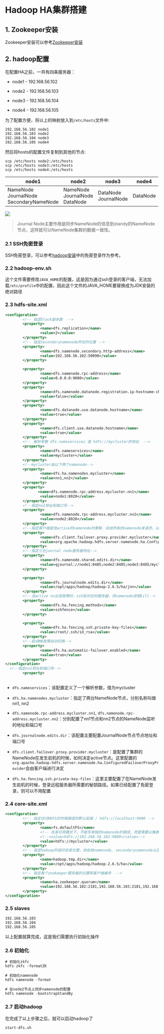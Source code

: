 # Hadoop HA集群搭建

## 1. Zookeeper安装

Zookeeper安装可以参考[Zookeeper安装](../zookeeper/zookeeper安装.md)

## 2. hadoop配置

在配置HA之前，一共有四条服务器：

- node1 - 192.168.56.102

- node2 - 192.168.56.103

- node3 - 192.168.56.104

- node4 - 192.168.56.105

为了配置方便，将以上的映射放入到`/etc/hosts`文件中:

```shell
192.168.56.102 node1
192.168.56.103 node2
192.168.56.104 node3
192.168.56.105 node4
```

然后将hosts的配置文件复制到其他的节点:

```shell
scp /etc/hosts node2:/etc/hosts
scp /etc/hosts node3:/etc/hosts
scp /etc/hosts node4:/etc/hosts
```

| node1                                          | node2                                      | node3                    | node4         |
| ---------------------------------------------- | ------------------------------------------ | ------------------------ | ------------- |
| NameNode<br/>JournalNode<br/>SecondaryNameNode | NameNode<br/>JournalNode<br/>DataNode<br/> | DataNode<br/>JournalNode | DataNode<br/> |

![](../../assets/06821f28d74766c90b8b14b50e83d57ada262a7c.png)

> Journal Node主要作用是同步NameNode的信息到standy的NameNode节点，这样就可以NameNode集群的数据一致性。

### 2.1 SSH免密登录

SSH免密登录，可以参考[hadoop安装](./hadoop安装.md)中的免密登录作为参考。

### 2.2 hadoop-env.sh

这个文件需要修改`JAVA_HOME`的配置，这是因为通过ssh登录的客户端，无法加载`/etc/profile`中的配置，因此这个文件的JAVA_HOME要替换成为JDK安装的绝对路径

### 2.3 hdfs-site.xml

```xml
<configuration>
        <!-- 指定block副本数  -->
        <property>
                <name>dfs.replication</name>
                <value>2</value>
        </property>
        <!-- 指定secondarynamenode所在的位置 -->
        <property>
                <name>dfs.namenode.secondary.http-address</name>
                <value>192.168.56.102:50090</value>
        </property>

        <property>
                <name>dfs.namenode.rpc-address</name>
                <value>0.0.0.0:9000</value>
        </property>
        <property>
                <name>dfs.namenode.datanode.registration.ip-hostname-check</name>
                <value>false</value>
        </property>
        <property>
                <name>dfs.datanode.use.datanode.hostname</name>
                <value>true</value>
        </property>
        <property>
                <name>dfs.client.use.datanode.hostname</name>
                <value>true</value>
        </property>
        <!-- 解析参数 dfs.nameservices 值 hdfs://mycluster的地址  -->
        <property>
                <name>dfs.nameservices</name>
                <value>mycluster</value>
        </property>
        <!--mycluster由以下两个namenode-->
        <property>
                <name>dfs.ha.namenodes.mycluster</name>
                <value>nn1,nn2</value>
        </property>
        <property>
               <name>dfs.namenode.rpc-address.mycluster.nn1</name>
                <value>node1:8020</value>
        </property>
        <!--指定nn2地址和端口号-->
        <property>
                <name>dfs.namenode.rpc-address.mycluster.nn2</name>
                <value>node2:8020</value>
        </property>
        <!--指定客户端查找active的namenode的策略：会给所有的namenode发请求，以决定哪个是active的namenode-->
        <property>
                <name>dfs.client.failover.proxy.provider.mycluster</name>
                <value>org.apache.hadoop.hdfs.server.namenode.ha.ConfiguredFailoverProxyProvider</value>
        </property>
        <!--指定三台journal node服务器地址-->
        <property>
                <name>dfs.namenode.shared.edits.dir</name>
                <value>qjournal://node1:8485;node2:8485;node3:8485/mycluster</value>
        </property>

        <property>
                <name>dfs.journalnode.edits.dir</name>
                <value>/opt/apps/hadoop/hadoop-2.6.5/ha/jnn</value>
        </property>
        <!--当active nn出现故障时，ssh到对应的服务器，将namenode进程kill-->
        <property>
                <name>dfs.ha.fencing.methods</name>
                <value>sshfence</value>
        </property>

        <property>
                <name>dfs.ha.fencing.ssh.private-key-files</name>
                <value>/root/.ssh/id_rsa</value>
        </property>
        <!--启动NN故障自动切换-->
        <property>
                <name>dfs.ha.automatic-failover.enabled</name>
                <value>true</value>
        </property>
</configuration>
  <!--指定nn1地址和端口号-->
        <property>
                                
```

- `dfs.nameservices`：该配置定义了一个解析参数，值为mycluster

- `dfs.ha.namenodes.mycluster`：指定了两台NameNode节点，分别名称叫做nn1, nn2

- `dfs.namenode.rpc-address.mycluster.nn1`, `dfs.namenode.rpc-address.mycluster.nn2`：分别配置了nn1节点和nn2节点的NameNode监听的地址和端口号

- `dfs.journalnode.edits.dir`：该配置主要配置JournalNode节点节点地址和端口号

- `dfs.client.failover.proxy.provider.mycluster`：是配置了集群的NameNode在发生宕机的时候，如何决定active节点。这里配置的`org.apache.hadoop.hdfs.server.namenode.ha.ConfiguredFailoverProxyProvider`会由客户端进行决定

- `dfs.ha.fencing.ssh.private-key-files`：这里主要配置了在NameNode发生宕机的时候，登录远程服务器所需要的秘钥路径。如果已经配置了免密登录，则可以不用配置

### 2.4 core-site.xml

```xml
<configuration>
        <!-- 指定访问HDFS的时候路径的默认前缀 / hdfs://localhost:9000 -->
        <property>
                <name>fs.defaultFS</name>
                <!-- 在高可用模式下，不能写单独的namenode的路径，而是需要以集群的方式配置和访问  -->
                <!--<value>hdfs://192.168.56.102:9000</value>-->
                <value>hdfs://mycluster</value>
        </property>
        <!-- 指定hadoop的临时目录位置，他会给namenode, secondarynamenode以及datanode的存储目录指定前缀  -->
        <property>
                <name>hadoop.tmp.dir</name>
                <value>/opt/apps/hadoop/hadoop-2.6.5/ha</value>
        </property>
        <!-- 指定每个zookeeper服务器的位置和客户端编号  -->
        <property>
                <name>ha.zookeeper.quorum</name>
                <value>192.168.56.102:2181,192.168.56.103:2181,192.168.56.104:2181</value>
        </property>
</configuration>

```

### 2.5 slaves

```shell
192.168.56.103
192.168.56.104
192.168.56.105

```

以上配置就算完成，这是我们需要执行初始化操作

### 2.6 初始化

```shell
# 初始化zkfc
hdfs zkfc -formatZK

# 初始化namenode
hdfs namenode -format

# 在node2节点上同步namenode的配置
hdfs namenode -bootstrapStandBy
```

### 2.7 启动hadoop

在完成了以上步骤之后，就可以启动hadoop了

```shell
start-dfs.sh
```
